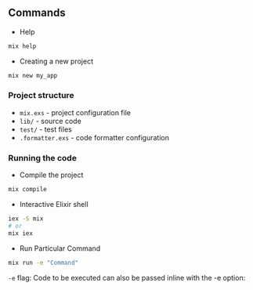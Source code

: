 ## Commands

- Help

```bash
mix help
```

- Creating a new project

```bash
mix new my_app
```

### Project structure

- `mix.exs` - project configuration file
- `lib/` - source code
- `test/` - test files
- `.formatter.exs` - code formatter configuration

### Running the code

- Compile the project

```bash
mix compile
```

- Interactive Elixir shell

```bash
iex -S mix
# or
mix iex
```

- Run Particular Command

```bash
mix run -e "Command"
```

`-e` flag: Code to be executed can also be passed inline with the -e option:
